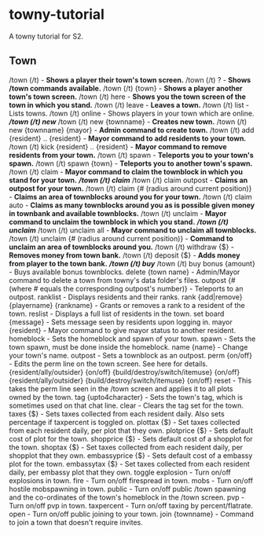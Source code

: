 # towny-tutorial
A towny tutorial for S2.

## Town
/town (/t) - **Shows a player their town's town screen.**
/town (/t) ? - **Shows /town commands available.**
/town (/t) {town} - **Shows a player another town's town screen.**
/town (/t) here - **Shows you the town screen of the town in which you stand.**
/town (/t) leave - **Leaves a town.**
/town (/t) list - Lists towns.
/town (/t) online - Shows players in your town which are online.
***/town (/t) new***
/town (/t) new {townname} - **Creates new town.**
/town (/t) new {townname} {mayor} - **Admin command to create town.**
/town (/t) add {resident} .. {resident} - **Mayor command to add residents to your town.**
/town (/t) kick {resident} .. {resident} - **Mayor command to remove residents from your town.**
/town (/t) spawn - **Teleports you to your town's spawn.**
/town (/t) spawn {town} - **Teleports you to another town's spawn.**
/town (/t) claim - **Mayor command to claim the townblock in which you stand for your town.**
***/town (/t) claim***
/town (/t) claim outpost - **Claims an outpost for your town.**
/town (/t) claim {# (radius around current position)} - **Claims an area of townblocks around you for your town.**
/town (/t) claim auto - **Claims as many townblocks around you as is possible given money in townbank and available townblocks.**
/town (/t) unclaim - **Mayor command to unclaim the townblock in which you stand.**
***/town (/t) unclaim***
/town (/t) unclaim all - **Mayor command to unclaim all townblocks.**
/town (/t) unclaim {# (radius around current position)} - **Command to unclaim an area of townblocks around you.**
/town (/t) withdraw {$} - **Removes money from town bank.**
/town (/t) deposit {$} - **Adds money from player to the town bank.**
***/town (/t) buy***
/town (/t) buy bonus {amount} - Buys available bonus townblocks.
delete {town name} - Admin/Mayor command to delete a town from towny's data folder's files.
outpost
{# (where # equals the corresponding outpost's number)} - Teleports to an outpost.
ranklist - Displays residents and their ranks.
rank {add|remove} {playername} {rankname} - Grants or removes a rank to a resident of the town.
reslist - Displays a full list of residents in the town.
set
board {message} - Sets message seen by residents upon logging in.
mayor {resident} - Mayor command to give mayor status to another resident.
homeblock - Sets the homeblock and spawn of your town.
spawn - Sets the town spawn, must be done inside the homeblock.
name {name} - Change your town's name.
outpost - Sets a townblock as an outpost.
perm
{on/off} - Edits the perm line on the town screen. See here for details.
{resident/ally/outsider} {on/off}
{build/destroy/switch/itemuse} {on/off}
{resident/ally/outsider} {build/destroy/switch/itemuse} {on/off}
reset - This takes the perm line seen in the /town screen and applies it to all plots owned by the town.
tag {upto4character} - Sets the town's tag, which is sometimes used on that chat line.
clear - Clears the tag set for the town.
taxes {$} - Sets taxes collected from each resident daily. Also sets percentage if taxpercent is toggled on.
plottax {$} - Set taxes collected from each resident daily, per plot that they own.
plotprice {$} - Sets default cost of plot for the town.
shopprice {$} - Sets default cost of a shopplot for the town.
shoptax {$} - Set taxes collected from each resident daily, per shopplot that they own.
embassyprice {$} - Sets default cost of a embassy plot for the town.
embassytax {$} - Set taxes collected from each resident daily, per embassy plot that they own.
toggle
explosion - Turn on/off explosions in town.
fire - Turn on/off firespread in town.
mobs - Turn on/off hostile mobspawning in town.
public - Turn on/off public /town spawning and the co-ordinates of the town's homeblock in the /town screen.
pvp - Turn on/off pvp in town.
taxpercent - Turn on/off taxing by percent/flatrate.
open - Turn on/off public joining to your town.
join {townname} - Command to join a town that doesn't require invites.



